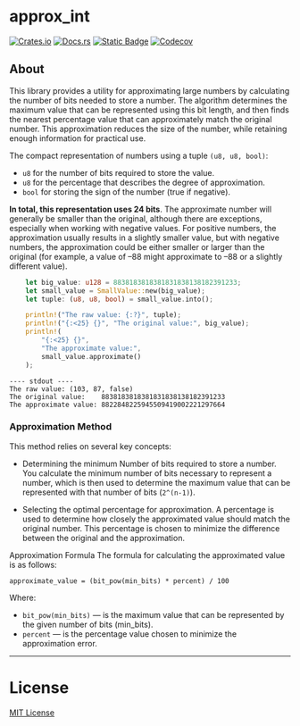 # approx_int
[![Crates.io](https://img.shields.io/crates/v/approx_int?style=for-the-badge
)](https://crates.io/crates/approx_int)
[![Docs.rs](https://img.shields.io/docsrs/approx_int?style=for-the-badge
)](https://docs.rs/approx_int/latest/approx_int)
[![Static Badge](https://img.shields.io/badge/changelog---?style=for-the-badge&labelColor=blue&color=blue)](https://github.com/m62624/approx_int/blob/main/CHANGELOG.md)
[![Codecov](https://img.shields.io/codecov/c/github/m62624/approx_int?style=for-the-badge
)](https://app.codecov.io/gh/m62624/approx_int)


## About

This library provides a utility for approximating large numbers by
calculating the number of bits needed to store a number.
The algorithm determines the maximum value that can be represented using
this bit length, and then finds the nearest percentage value that can
approximately match the original number. This approximation reduces the
size of the number, while retaining enough information for practical use.

The compact representation of numbers using a tuple `(u8, u8, bool)`:

- `u8` for the number of bits required to store the value.
- `u8` for the percentage that describes the degree of approximation.
- `bool` for storing the sign of the number (true if negative).

 **In total, this representation uses 24 bits**. The approximate number will generally be 
 smaller than the original, although there are exceptions, especially when working with negative values. 
 For positive numbers, the approximation usually results in a slightly smaller value, 
 but with negative numbers, the approximation could be either smaller or 
 larger than the original (for example, a value of –88 might approximate to –88 or a slightly different value).

```rust
    let big_value: u128 = 8838183818381831838138182391233;
    let small_value = SmallValue::new(big_value);
    let tuple: (u8, u8, bool) = small_value.into();

    println!("The raw value: {:?}", tuple);
    println!("{:<25} {}", "The original value:", big_value);
    println!(
        "{:<25} {}",
        "The approximate value:",
        small_value.approximate()
    );
```

```
---- stdout ----
The raw value: (103, 87, false)
The original value:    8838183818381831838138182391233
The approximate value: 8822848225945509419002221297664 

```

### Approximation Method
This method relies on several key concepts:

- Determining the minimum Number of bits required to store a number. You calculate the minimum number of bits necessary to represent a number, which is then used to determine the maximum value that can be represented with that number of bits (`2^(n-1)`).

- Selecting the optimal percentage for approximation. A percentage is used to determine how closely the approximated value should match the original number. This percentage is chosen to minimize the difference between the original and the approximation.

Approximation Formula
The formula for calculating the approximated value is as follows:

```
approximate_value = (bit_pow(min_bits) * percent) / 100
```

Where:

- `bit_pow(min_bits)` — is the maximum value that can be represented by the given number of bits (min_bits).
- `percent` — is the percentage value chosen to minimize the approximation error.

---
# License
 [MIT License](https://github.com/m62624/approx_int/blob/main/LICENSE)